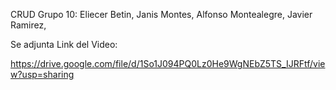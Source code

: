 CRUD Grupo 10: Eliecer Betin, Janis Montes, Alfonso Montealegre, Javier Ramirez,

Se adjunta Link del Video:

https://drive.google.com/file/d/1So1J094PQ0Lz0He9WgNEbZ5TS_IJRFtf/view?usp=sharing